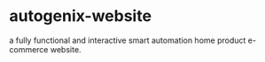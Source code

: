 # autogenix-website
a fully functional and interactive smart automation home product e-commerce website.
